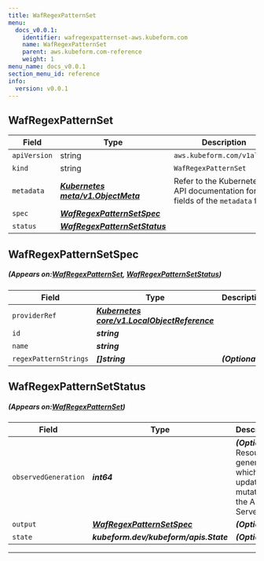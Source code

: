 ```yaml
---
title: WafRegexPatternSet
menu:
  docs_v0.0.1:
    identifier: wafregexpatternset-aws.kubeform.com
    name: WafRegexPatternSet
    parent: aws.kubeform.com-reference
    weight: 1
menu_name: docs_v0.0.1
section_menu_id: reference
info:
  version: v0.0.1
---
```


## WafRegexPatternSet
| Field | Type | Description |
| ------ | ----- | ----------- |
| `apiVersion` | string | `aws.kubeform.com/v1alpha1` |
|    `kind` | string | `WafRegexPatternSet` |
| `metadata` | ***[Kubernetes meta/v1.ObjectMeta](https://kubernetes.io/docs/reference/generated/kubernetes-api/v1.13/#objectmeta-v1-meta)***|Refer to the Kubernetes API documentation for the fields of the `metadata` field.|
| `spec` | ***[WafRegexPatternSetSpec](#WafRegexPatternSetSpec)***||
| `status` | ***[WafRegexPatternSetStatus](#WafRegexPatternSetStatus)***||
## WafRegexPatternSetSpec
##### (Appears on:[WafRegexPatternSet](#WafRegexPatternSet), [WafRegexPatternSetStatus](#WafRegexPatternSetStatus))
| Field | Type | Description |
| ------ | ----- | ----------- |
| `providerRef` | ***[Kubernetes core/v1.LocalObjectReference](https://kubernetes.io/docs/reference/generated/kubernetes-api/v1.13/#localobjectreference-v1-core)***||
| `id` | ***string***||
| `name` | ***string***||
| `regexPatternStrings` | ***[]string***| ***(Optional)*** |
## WafRegexPatternSetStatus
##### (Appears on:[WafRegexPatternSet](#WafRegexPatternSet))
| Field | Type | Description |
| ------ | ----- | ----------- |
| `observedGeneration` | ***int64***| ***(Optional)*** Resource generation, which is updated on mutation by the API Server.|
| `output` | ***[WafRegexPatternSetSpec](#WafRegexPatternSetSpec)***| ***(Optional)*** |
| `state` | ***kubeform.dev/kubeform/apis.State***| ***(Optional)*** |
---
